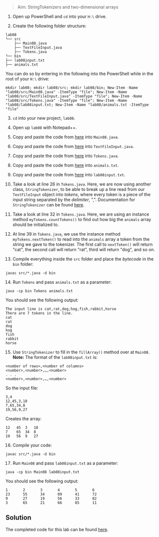 > Aim: StringTokenizers and two-dimensional arrays

1. Open up PowerShell and `cd` into your `H:\` drive.

2. Create the following folder structure:
```
lab08
└── src
    ├── Main08.java
    ├── TextFileInput.java
    ├── Tokens.java
└── bin
├── lab08input.txt
├── animals.txt
```
You can do so by entering in the following into the PowerShell while in the root of your `H:\` drive:
```
mkdir lab08; mkdir lab08/src; mkdir lab08/bin; New-Item -Name "lab08/src/Main08.java" -ItemType "file"; New-Item -Name "lab08/src/TextFileInput.java" -ItemType "file"; New-Item -Name "lab08/src/Tokens.java" -ItemType "file"; New-Item -Name "lab08/lab08input.txt; New-Item -Name "lab08/animals.txt -ItemType "file"
```
 
3. `cd` into your new project, `lab08`.

4. Open up `lab08` with Notepad++.

5. Copy and paste the code from <a href="/Misc/TODO/Main08.java" target="_blank">here</a> into `Main08.java`.

6. Copy and paste the code from <a href="/Misc/Solutions/TextFileInput.java" target="_blank">here</a> into `TextFileInput.java`.

7. Copy and paste the code from <a href="/Misc/Other/Tokens.java" target="_blank">here</a> into `Tokens.java`.

8. Copy and paste the code from <a href="/Misc/Input/animals.txt" target="_blank">here</a> into `animals.txt`.

9. Copy and paste the code from <a href="/Misc/Input/lab08input.txt" target="_blank">here</a> into `lab08input.txt`.

10. Take a look at line 26 in `Tokens.java`. Here, we are now using another class, `StringTokenizer`, to be able to break up a line read from our `TextFileInput` object into *tokens*, where every token is a piece of the input string separated by the *delimiter*, ",". Documentation for `StringTokenizer` can be found [here](https://docs.oracle.com/javase/8/docs/api/java/util/StringTokenizer.html).

11. Take a look at line 32 in `Tokens.java`. Here, we are using an instance method `myTokens.countTokens()` to find out how big the `animals` array should be initialized to. 

12. At line 39 in `Tokens.java`, we use the instance method `myTokens.nextToken()` to read into the `animals` array a token from the string we gave to the tokenizer. The first call to `nextToken()` will return "cat", the second call will return "rat", third will return "dog", and so on.

13. Compile everything inside the `src` folder and place the *bytecode* in the `bin` folder:
```
javac src/*.java -d bin
```

14. Run `Tokens` and pass `animals.txt` as a parameter:
```
java -cp bin Tokens animals.txt
```
You should see the following output:
```
The input line is cat,rat,dog,hog,fish,rabbit,horse
There are 7 tokens in the line.
cat
rat
dog
hog
fish
rabbit
horse
```
15. Use `StringTokenizer` to fill in the `fillArray()` method over at `Main08`. 
**Note:** The format of the `lab08input.txt` is:
```
<number of rows>,<number of columns>
<number>,<number>,…,<number>
. . .
<number>,<number>,…,<number>
```
So the input file:
```
3,4
12,45,3,18
7,65,34,8
19,56,9,27
```
Creates the array:
```
12   45  3   18
7    65  34  8
19   56  9   27
```
16. Compile your code:
```
javac src/*.java -d bin
```
17. Run `Main08` and pass `lab08input.txt` as a parameter:
```
java -cp bin Main08 lab08input.txt
```
You should see the following output:
```
1       2       3       4       5       6
23      55      34      89      41      72
9       27      19      56      33      82
3       65      21      66      85      11
```

## Solution
The completed code for this lab can be found <a href="/Misc/Solutions/Main08.java" target="_blank">here</a>.